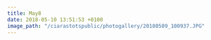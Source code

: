```yaml
---
title: May8
date: 2018-05-10 13:51:53 +0100
image_path: "/ciarastotspublic/photogallery/20180509_100937.JPG"
---
```

